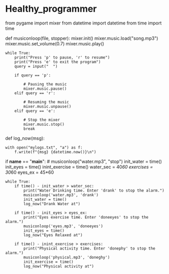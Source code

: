 # Healthy_programmer

from pygame import mixer
from datetime import datetime
from time import time



def musiconloop(file, stopper):
    mixer.init()
    mixer.music.load("song.mp3")
    mixer.music.set_volume(0.7)
    mixer.music.play()

    while True:
        print("Press 'p' to pause, 'r' to resume")
        print("Press 'e' to exit the program")
        query = input("  ")

        if query == 'p':

            # Pausing the music
            mixer.music.pause()
        elif query == 'r':

            # Resuming the music
            mixer.music.unpause()
        elif query == 'e':

            # Stop the mixer
            mixer.music.stop()
            break

def log_now(msg):

    with open("mylogs.txt", "a") as f:
        f.write(f"{msg} {datetime.now()}\n")

if __name__ == "__main__":
    # musiconloop("water.mp3", "stop")
    init_water = time()
    init_eyes = time()
    inint_exercise = time()
    water_sec = 40*60
    exercises = 30*60
    eyes_ex = 45*60


    while True:
        if time() - init_water > water_sec:
            print("Water Drinking time. Enter 'drank' to stop the alarm.")
            musiconloop('water.mp3', 'drank')
            init_water = time()
            log_now("Drank Water at")

        if time() - init_eyes > eyes_ex:
            print("Eyes exercise time. Enter 'doneeyes' to stop the alarm.")
            musiconloop('eyes.mp3', 'doneeyes')
            init_eyes = time()
            log_now("Eyes Relaxed at")

        if time() - inint_exercise > exercises:
            print("Physical activity time. Enter 'donephy' to stop the alarm.")
            musiconloop('physical.mp3', 'doneghy')
            init_exercise = time()
            log_now("Physical activity at")

